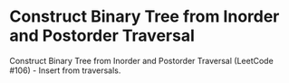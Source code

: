 # Construct Binary Tree from Inorder and Postorder Traversal

Construct Binary Tree from Inorder and Postorder Traversal (LeetCode #106) - Insert from traversals.
